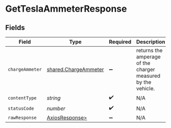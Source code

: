 # GetTeslaAmmeterResponse


## Fields

| Field                                                        | Type                                                         | Required                                                     | Description                                                  |
| ------------------------------------------------------------ | ------------------------------------------------------------ | ------------------------------------------------------------ | ------------------------------------------------------------ |
| `chargeAmmeter`                                              | [shared.ChargeAmmeter](../../models/shared/chargeammeter.md) | :heavy_minus_sign:                                           | returns the amperage of the charger measured by the vehicle. |
| `contentType`                                                | *string*                                                     | :heavy_check_mark:                                           | N/A                                                          |
| `statusCode`                                                 | *number*                                                     | :heavy_check_mark:                                           | N/A                                                          |
| `rawResponse`                                                | [AxiosResponse>](https://axios-http.com/docs/res_schema)     | :heavy_minus_sign:                                           | N/A                                                          |